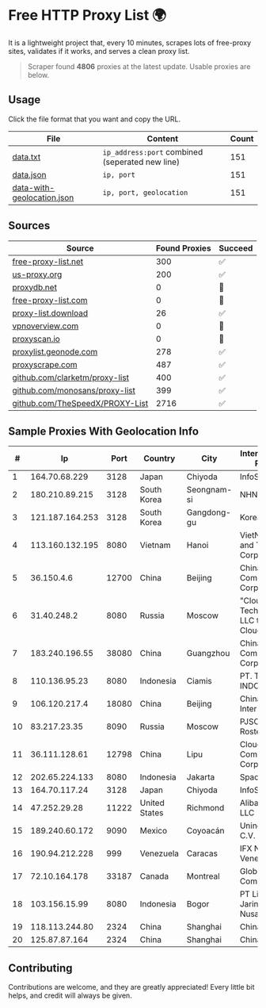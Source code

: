 
# Free HTTP Proxy List 🌍

It is a lightweight project that, every 10 minutes, scrapes lots of free-proxy sites, validates if it works, and serves a clean proxy list.


> Scraper found **4806** proxies at the latest update. Usable proxies are below.

## Usage

Click the file format that you want and copy the URL.


|File|Content|Count|
|----|-------|-----|
|[data.txt](https://raw.githubusercontent.com/themiralay/Proxy-List-World/master/data.txt)|`ip_address:port` combined (seperated new line)|151|
|[data.json](https://raw.githubusercontent.com/themiralay/Proxy-List-World/master/data.json)|`ip, port`|151|
|[data-with-geolocation.json](https://raw.githubusercontent.com/themiralay/Proxy-List-World/master/data-with-geolocation.json)|`ip, port, geolocation`|151|

## Sources

|Source|Found Proxies|Succeed|
|------|-------------|-------|
|[free-proxy-list.net](https://free-proxy-list.net)|300|✅|
|[us-proxy.org](https://www.us-proxy.org)|200|✅|
|[proxydb.net](http://proxydb.net)|0|🚫|
|[free-proxy-list.com](https://free-proxy-list.com/?page=&port=&type%5B%5D=http&type%5B%5D=https&up_time=0&search=Search)|0|🚫|
|[proxy-list.download](https://www.proxy-list.download/HTTP)|26|✅|
|[vpnoverview.com](https://vpnoverview.com/privacy/anonymous-browsing/free-proxy-servers)|0|🚫|
|[proxyscan.io](https://www.proxyscan.io)|0|🚫|
|[proxylist.geonode.com](https://proxylist.geonode.com/api/proxy-list?limit=300&page=1&sort_by=lastChecked&sort_type=desc&protocols=http,https)|278|✅|
|[proxyscrape.com](https://api.proxyscrape.com/v2/?request=displayproxies&protocol=http&timeout=10000&country=all&ssl=all&anonymity=all)|487|✅|
|[github.com/clarketm/proxy-list](https://raw.githubusercontent.com/clarketm/proxy-list/master/proxy-list-raw.txt)|400|✅|
|[github.com/monosans/proxy-list](https://raw.githubusercontent.com/monosans/proxy-list/main/proxies/http.txt)|399|✅|
|[github.com/TheSpeedX/PROXY-List](https://raw.githubusercontent.com/TheSpeedX/PROXY-List/master/http.txt)|2716|✅|


## Sample Proxies With Geolocation Info

|#|Ip|Port|Country|City|Internet Service Provider|
|-|--|----|-------|----|-------------------------|
|1|164.70.68.229|3128|Japan|Chiyoda|InfoSphere|
|2|180.210.89.215|3128|South Korea|Seongnam-si|NHNCLOUD|
|3|121.187.164.253|3128|South Korea|Gangdong-gu|Korea Telecom|
|4|113.160.132.195|8080|Vietnam|Hanoi|VietNam Post and Telecom Corporation|
|5|36.150.4.6|12700|China|Beijing|China Mobile Communications Corporation|
|6|31.40.248.2|8080|Russia|Moscow|"Cloud Technologies" LLC trading as Cloud.ru|
|7|183.240.196.55|38080|China|Guangzhou|China Mobile Communications Corporation|
|8|110.136.95.23|8080|Indonesia|Ciamis|PT. TELKOM INDONESIA|
|9|106.120.217.4|18080|China|Beijing|China Networks Inter-Exchange|
|10|83.217.23.35|8090|Russia|Moscow|PJSC Rostelecom|
|11|36.111.128.61|12798|China|Lipu|Cloud Computing Corporation|
|12|202.65.224.133|8080|Indonesia|Jakarta|SpaceX Starlink|
|13|164.70.117.24|3128|Japan|Chiyoda|InfoSphere|
|14|47.252.29.28|11222|United States|Richmond|Alibaba Cloud LLC|
|15|189.240.60.172|9090|Mexico|Coyoacán|Uninet S.A. de C.V.|
|16|190.94.212.228|999|Venezuela|Caracas|IFX Networks Venezuela C.A.|
|17|72.10.164.178|33187|Canada|Montreal|GloboTech Communications|
|18|103.156.15.99|8080|Indonesia|Bogor|PT Lintas Jaringan Nusantara|
|19|118.113.244.80|2324|China|Shanghai|Chinanet|
|20|125.87.87.164|2324|China|Shanghai|China Telecom|



## Contributing

Contributions are welcome, and they are greatly appreciated! Every
little bit helps, and credit will always be given.

